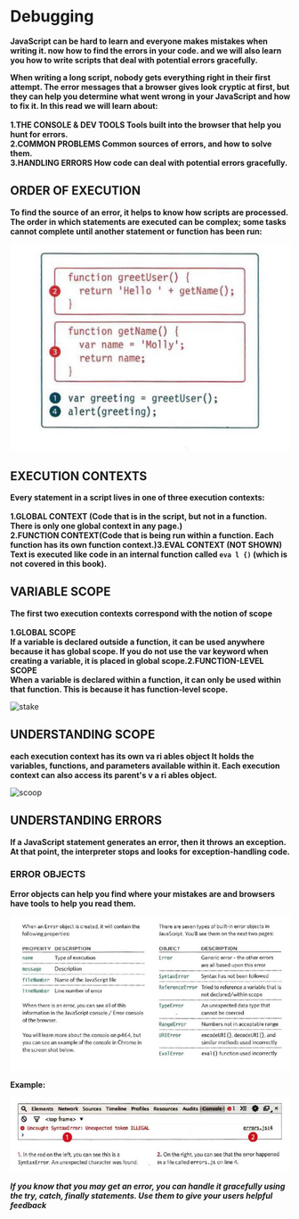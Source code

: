# Debugging

**JavaScript can be hard to learn and everyone makes mistakes when writing it. now how to find the errors in your code. and we will  also learn you how to write scripts that deal with potential errors gracefully.**

**When writing a long script, nobody gets everything right in their first attempt. The error messages that a browser gives look cryptic at first, but they can help you determine what went wrong in your JavaScript and how to fix it. In this read we will learn about:<br/><br>1.THE CONSOLE & DEV TOOLS Tools built into the browser that help you hunt for errors.<br>2.COMMON PROBLEMS Common sources of errors, and how to solve them.<br>3.HANDLING ERRORS How code can deal with potential errors gracefully.**

## ORDER OF EXECUTION

**To find the source of an error, it helps to know how scripts are processed. The order in which statements are executed can be complex; some tasks cannot complete until another statement or function has been run:**

![images](../img/img40.jpg)

## EXECUTION CONTEXTS

**Every statement in a script lives in one of three execution contexts:<br/><br>1.GLOBAL CONTEXT (Code that is in the script, but not in a function. There is only one global context in any page.)<br>2.FUNCTION CONTEXT(Code that is being run within a function. Each function has its own function context.)<be>3.EVAL CONTEXT (NOT SHOWN) Text is executed like code in an internal function called `eva l {)` (which is not covered in this book).**

## VARIABLE SCOPE

**The first two execution contexts correspond with the notion of scope<br/><br>1.GLOBAL SCOPE<br>If a variable is declared outside a function, it can be used anywhere because it has global scope. If you do not use the var keyword when creating a variable, it is placed in global scope.2.FUNCTION-LEVEL SCOPE<br>When a variable is declared within a function, it can only be used within that function. This is because it has function-level scope.**

![stake](https://i.ytimg.com/vi/2ZH_1d8TYVg/maxresdefault.jpg)

## UNDERSTANDING SCOPE

**each execution context has its own va ri ables object It holds the variables, functions, and parameters available within it. Each execution context can also access its parent's v a ri ables object.**

![scoop](https://dmitryfrank.com/_media/articles/js_closure_8_this_2a.png)

## UNDERSTANDING ERRORS

**If a JavaScript statement generates an error, then it throws an exception. At that point, the interpreter stops and looks for exception-handling code.**

### ERROR OBJECTS

**Error objects can help you find where your mistakes are and browsers have tools to help you read them.**

![images](../img/img42.jpg)

**Example:**

![images](../img/img43.jpg)



***If you know that you may get an error, you can handle it gracefully using the try, catch, finally statements. Use them to give your users helpful feedback***